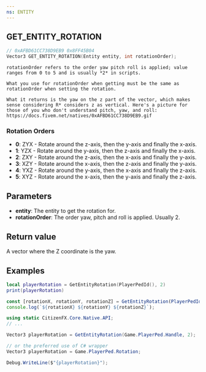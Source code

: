 ```yaml
---
ns: ENTITY
---
```

## GET_ENTITY_ROTATION

```c
// 0xAFBD61CC738D9EB9 0x8FF45B04
Vector3 GET_ENTITY_ROTATION(Entity entity, int rotationOrder);
```

```
rotationOrder refers to the order yaw pitch roll is applied; value ranges from 0 to 5 and is usually *2* in scripts.

What you use for rotationOrder when getting must be the same as rotationOrder when setting the rotation.

What it returns is the yaw on the z part of the vector, which makes sense considering R* considers z as vertical. Here's a picture for those of you who don't understand pitch, yaw, and roll:
https://docs.fivem.net/natives/0xAFBD61CC738D9EB9.gif
```

### Rotation Orders
* **0**: ZYX - Rotate around the z-axis, then the y-axis and finally the x-axis.
* **1**: YZX - Rotate around the y-axis, then the z-axis and finally the x-axis.
* **2**: ZXY - Rotate around the z-axis, then the x-axis and finally the y-axis.
* **3**: XZY - Rotate around the x-axis, then the z-axis and finally the y-axis.
* **4**: YXZ - Rotate around the y-axis, then the x-axis and finally the z-axis.
* **5**: XYZ - Rotate around the x-axis, then the y-axis and finally the z-axis.

## Parameters
* **entity**: The entity to get the rotation for.
* **rotationOrder**: The order yaw, pitch and roll is applied. Usually 2.

## Return value

A vector where the Z coordinate is the yaw.

## Examples

```lua
local playerRotation = GetEntityRotation(PlayerPedId(), 2)
print(playerRotation)
```

```js
const [rotationX, rotationY, rotationZ] = GetEntityRotation(PlayerPedId(), 2);
console.log(`${rotationX} ${rotationY} ${rotationZ}`);
```

```cs
using static CitizenFX.Core.Native.API;
// ...

Vector3 playerRotation = GetEntityRotation(Game.PlayerPed.Handle, 2);

// or the preferred use of C# wrapper
Vector3 playerRotation = Game.PlayerPed.Rotation;

Debug.WriteLine($"{playerRotation}");
```
